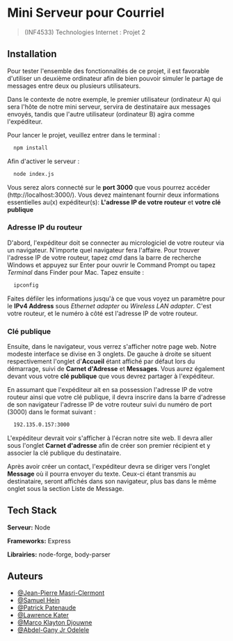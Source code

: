 # Mini Serveur pour Courriel

>(INF4533) Technologies Internet : Projet 2
  
## Installation
Pour tester l'ensemble des fonctionnalités de ce projet, 
il est favorable d'utiliser un deuxième ordinateur afin de bien pouvoir simuler le partage de messages entre deux ou plusieurs utilisateurs. 

Dans le contexte de notre exemple, le premier utilisateur (ordinateur A) qui sera l'hôte de notre mini serveur, servira de destinataire aux messages envoyés, tandis que l'autre utilisateur (ordinateur B) agira comme l'expéditeur.


Pour lancer le projet, veuillez entrer dans le terminal :

```bash
  npm install
```
Afin d'activer le serveur :

```bash
  node index.js
```
Vous serez alors connecté sur le **port 3000** que vous pourrez accéder (http://localhost:3000/).
Vous devez maintenant fournir deux informations essentielles au(x) expéditeur(s): **L'adresse IP de votre routeur** et **votre clé publique**
  
### Adresse IP du routeur  

D'abord, l'expéditeur doit se connecter au micrologiciel de votre routeur via un navigateur. N'importe quel navigateur fera l'affaire. Pour trouver l'adresse IP de votre routeur, tapez *cmd* dans la barre de recherche Windows
et appuyez sur Enter pour ouvrir le Command Prompt ou tapez *Terminal* dans Finder pour Mac. Tapez ensuite :
```bash
  ipconfig
```
Faites défiler les informations jusqu'à ce que vous voyez un paramètre pour le **IPv4 Address** sous *Ethernet adapter* ou *Wireless LAN adapter*.
C'est votre routeur, et le numéro à côté est l'adresse IP de votre routeur.


### Clé publique  

Ensuite, dans le navigateur, vous verrez s'afficher notre page web. Notre modeste interface se divise en 3 onglets. De gauche à droite se situent respectivement l'onglet d'**Accueil** étant affiché par défaut lors du démarrage, suivi de **Carnet d'Adresse** et **Messages**. 
Vous aurez également devant vous votre **clé publique** que vous devrez partager à l'expéditeur.

En assumant que l'expéditeur ait en sa possession l'adresse IP de votre routeur ainsi que votre clé publique, il devra inscrire dans la barre d'adresse de son navigateur l'adresse IP de votre routeur suivi du numéro de port (3000) dans le format suivant :

```bash
  192.135.0.157:3000
```

L'expéditeur devrait voir s'afficher à l'écran notre site web. Il devra aller sous l'onglet **Carnet d'adresse** afin de créer son premier récipient et y associer la clé publique du destinataire.

Après avoir créer un contact, l'expéditeur devra se diriger vers l'onglet **Message** où il pourra envoyer du texte. Ceux-ci étant transmis au destinataire, seront affichés dans son navigateur, plus bas dans le même onglet sous la section Liste de Message.


## Tech Stack  

**Serveur:** Node

**Frameworks:** Express

**Librairies:** node-forge, body-parser


## Auteurs  

- [@Jean-Pierre Masri-Clermont](https://www.github.com/JPP44)
- [@Samuel Hein](https://www.github.com/SamHein8)
- [@Patrick Patenaude](https://www.github.com/Kamaiko)
- [@Lawrence Kater](https://www.github.com/lelwrence)
- [@Marco Klayton Djouwne](https://www.github.com/)
- [@Abdel-Gany Jr Odelele](https://www.github.com/2longAGO)


